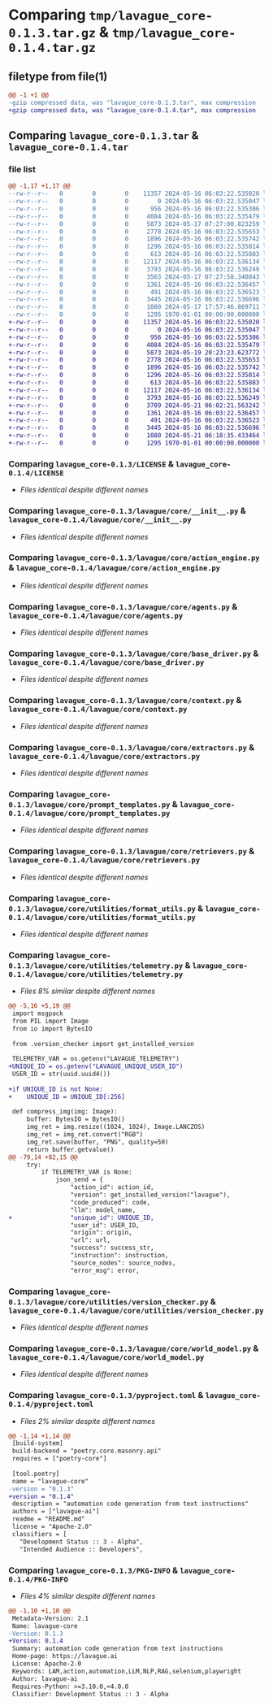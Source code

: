 # Comparing `tmp/lavague_core-0.1.3.tar.gz` & `tmp/lavague_core-0.1.4.tar.gz`

## filetype from file(1)

```diff
@@ -1 +1 @@
-gzip compressed data, was "lavague_core-0.1.3.tar", max compression
+gzip compressed data, was "lavague_core-0.1.4.tar", max compression
```

## Comparing `lavague_core-0.1.3.tar` & `lavague_core-0.1.4.tar`

### file list

```diff
@@ -1,17 +1,17 @@
--rw-r--r--   0        0        0    11357 2024-05-16 06:03:22.535020 lavague_core-0.1.3/LICENSE
--rw-r--r--   0        0        0        0 2024-05-16 06:03:22.535047 lavague_core-0.1.3/README.md
--rw-r--r--   0        0        0      956 2024-05-16 06:03:22.535306 lavague_core-0.1.3/lavague/core/__init__.py
--rw-r--r--   0        0        0     4084 2024-05-16 06:03:22.535479 lavague_core-0.1.3/lavague/core/action_engine.py
--rw-r--r--   0        0        0     5873 2024-05-17 07:27:00.823259 lavague_core-0.1.3/lavague/core/agents.py
--rw-r--r--   0        0        0     2778 2024-05-16 06:03:22.535653 lavague_core-0.1.3/lavague/core/base_driver.py
--rw-r--r--   0        0        0     1896 2024-05-16 06:03:22.535742 lavague_core-0.1.3/lavague/core/context.py
--rw-r--r--   0        0        0     1296 2024-05-16 06:03:22.535814 lavague_core-0.1.3/lavague/core/extractors.py
--rw-r--r--   0        0        0      613 2024-05-16 06:03:22.535883 lavague_core-0.1.3/lavague/core/prompt_templates.py
--rw-r--r--   0        0        0    12117 2024-05-16 06:03:22.536134 lavague_core-0.1.3/lavague/core/retrievers.py
--rw-r--r--   0        0        0     3793 2024-05-16 06:03:22.536249 lavague_core-0.1.3/lavague/core/utilities/format_utils.py
--rw-r--r--   0        0        0     3563 2024-05-17 07:27:58.340843 lavague_core-0.1.3/lavague/core/utilities/telemetry.py
--rw-r--r--   0        0        0     1361 2024-05-16 06:03:22.536457 lavague_core-0.1.3/lavague/core/utilities/version_checker.py
--rw-r--r--   0        0        0      491 2024-05-16 06:03:22.536523 lavague_core-0.1.3/lavague/core/utilities/web_utils.py
--rw-r--r--   0        0        0     3445 2024-05-16 06:03:22.536696 lavague_core-0.1.3/lavague/core/world_model.py
--rw-r--r--   0        0        0     1080 2024-05-17 17:57:46.869711 lavague_core-0.1.3/pyproject.toml
--rw-r--r--   0        0        0     1295 1970-01-01 00:00:00.000000 lavague_core-0.1.3/PKG-INFO
+-rw-r--r--   0        0        0    11357 2024-05-16 06:03:22.535020 lavague_core-0.1.4/LICENSE
+-rw-r--r--   0        0        0        0 2024-05-16 06:03:22.535047 lavague_core-0.1.4/README.md
+-rw-r--r--   0        0        0      956 2024-05-16 06:03:22.535306 lavague_core-0.1.4/lavague/core/__init__.py
+-rw-r--r--   0        0        0     4084 2024-05-16 06:03:22.535479 lavague_core-0.1.4/lavague/core/action_engine.py
+-rw-r--r--   0        0        0     5873 2024-05-19 20:23:23.623772 lavague_core-0.1.4/lavague/core/agents.py
+-rw-r--r--   0        0        0     2778 2024-05-16 06:03:22.535653 lavague_core-0.1.4/lavague/core/base_driver.py
+-rw-r--r--   0        0        0     1896 2024-05-16 06:03:22.535742 lavague_core-0.1.4/lavague/core/context.py
+-rw-r--r--   0        0        0     1296 2024-05-16 06:03:22.535814 lavague_core-0.1.4/lavague/core/extractors.py
+-rw-r--r--   0        0        0      613 2024-05-16 06:03:22.535883 lavague_core-0.1.4/lavague/core/prompt_templates.py
+-rw-r--r--   0        0        0    12117 2024-05-16 06:03:22.536134 lavague_core-0.1.4/lavague/core/retrievers.py
+-rw-r--r--   0        0        0     3793 2024-05-16 06:03:22.536249 lavague_core-0.1.4/lavague/core/utilities/format_utils.py
+-rw-r--r--   0        0        0     3709 2024-05-21 06:02:21.563242 lavague_core-0.1.4/lavague/core/utilities/telemetry.py
+-rw-r--r--   0        0        0     1361 2024-05-16 06:03:22.536457 lavague_core-0.1.4/lavague/core/utilities/version_checker.py
+-rw-r--r--   0        0        0      491 2024-05-16 06:03:22.536523 lavague_core-0.1.4/lavague/core/utilities/web_utils.py
+-rw-r--r--   0        0        0     3445 2024-05-16 06:03:22.536696 lavague_core-0.1.4/lavague/core/world_model.py
+-rw-r--r--   0        0        0     1080 2024-05-21 06:18:35.433464 lavague_core-0.1.4/pyproject.toml
+-rw-r--r--   0        0        0     1295 1970-01-01 00:00:00.000000 lavague_core-0.1.4/PKG-INFO
```

### Comparing `lavague_core-0.1.3/LICENSE` & `lavague_core-0.1.4/LICENSE`

 * *Files identical despite different names*

### Comparing `lavague_core-0.1.3/lavague/core/__init__.py` & `lavague_core-0.1.4/lavague/core/__init__.py`

 * *Files identical despite different names*

### Comparing `lavague_core-0.1.3/lavague/core/action_engine.py` & `lavague_core-0.1.4/lavague/core/action_engine.py`

 * *Files identical despite different names*

### Comparing `lavague_core-0.1.3/lavague/core/agents.py` & `lavague_core-0.1.4/lavague/core/agents.py`

 * *Files identical despite different names*

### Comparing `lavague_core-0.1.3/lavague/core/base_driver.py` & `lavague_core-0.1.4/lavague/core/base_driver.py`

 * *Files identical despite different names*

### Comparing `lavague_core-0.1.3/lavague/core/context.py` & `lavague_core-0.1.4/lavague/core/context.py`

 * *Files identical despite different names*

### Comparing `lavague_core-0.1.3/lavague/core/extractors.py` & `lavague_core-0.1.4/lavague/core/extractors.py`

 * *Files identical despite different names*

### Comparing `lavague_core-0.1.3/lavague/core/prompt_templates.py` & `lavague_core-0.1.4/lavague/core/prompt_templates.py`

 * *Files identical despite different names*

### Comparing `lavague_core-0.1.3/lavague/core/retrievers.py` & `lavague_core-0.1.4/lavague/core/retrievers.py`

 * *Files identical despite different names*

### Comparing `lavague_core-0.1.3/lavague/core/utilities/format_utils.py` & `lavague_core-0.1.4/lavague/core/utilities/format_utils.py`

 * *Files identical despite different names*

### Comparing `lavague_core-0.1.3/lavague/core/utilities/telemetry.py` & `lavague_core-0.1.4/lavague/core/utilities/telemetry.py`

 * *Files 8% similar despite different names*

```diff
@@ -5,16 +5,19 @@
 import msgpack
 from PIL import Image
 from io import BytesIO
 
 from .version_checker import get_installed_version
 
 TELEMETRY_VAR = os.getenv("LAVAGUE_TELEMETRY")
+UNIQUE_ID = os.getenv("LAVAGUE_UNIQUE_USER_ID")
 USER_ID = str(uuid.uuid4())
 
+if UNIQUE_ID is not None:
+    UNIQUE_ID = UNIQUE_ID[:256]
 
 def compress_img(img: Image):
     buffer: BytesIO = BytesIO()
     img_ret = img.resize((1024, 1024), Image.LANCZOS)
     img_ret = img_ret.convert("RGB")
     img_ret.save(buffer, "PNG", quality=50)
     return buffer.getvalue()
@@ -79,14 +82,15 @@
     try:
         if TELEMETRY_VAR is None:
             json_send = {
                 "action_id": action_id,
                 "version": get_installed_version("lavague"),
                 "code_produced": code,
                 "llm": model_name,
+                "unique_id": UNIQUE_ID,
                 "user_id": USER_ID,
                 "origin": origin,
                 "url": url,
                 "success": success_str,
                 "instruction": instruction,
                 "source_nodes": source_nodes,
                 "error_msg": error,
```

### Comparing `lavague_core-0.1.3/lavague/core/utilities/version_checker.py` & `lavague_core-0.1.4/lavague/core/utilities/version_checker.py`

 * *Files identical despite different names*

### Comparing `lavague_core-0.1.3/lavague/core/world_model.py` & `lavague_core-0.1.4/lavague/core/world_model.py`

 * *Files identical despite different names*

### Comparing `lavague_core-0.1.3/pyproject.toml` & `lavague_core-0.1.4/pyproject.toml`

 * *Files 2% similar despite different names*

```diff
@@ -1,14 +1,14 @@
 [build-system]
 build-backend = "poetry.core.masonry.api"
 requires = ["poetry-core"]
 
 [tool.poetry]
 name = "lavague-core"
-version = "0.1.3"
+version = "0.1.4"
 description = "automation code generation from text instructions"
 authors = ["lavague-ai"]
 readme = "README.md"
 license = "Apache-2.0"
 classifiers = [
   "Development Status :: 3 - Alpha",
   "Intended Audience :: Developers",
```

### Comparing `lavague_core-0.1.3/PKG-INFO` & `lavague_core-0.1.4/PKG-INFO`

 * *Files 4% similar despite different names*

```diff
@@ -1,10 +1,10 @@
 Metadata-Version: 2.1
 Name: lavague-core
-Version: 0.1.3
+Version: 0.1.4
 Summary: automation code generation from text instructions
 Home-page: https://lavague.ai
 License: Apache-2.0
 Keywords: LAM,action,automation,LLM,NLP,RAG,selenium,playwright
 Author: lavague-ai
 Requires-Python: >=3.10.0,<4.0.0
 Classifier: Development Status :: 3 - Alpha
```


